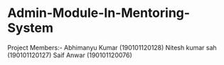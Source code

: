 # Admin-Module-In-Mentoring-System

Project Members:-
Abhimanyu Kumar (190101120128)
Nitesh kumar sah (190101120127)
Saif Anwar       (190101120076)
